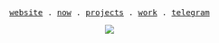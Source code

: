 <p align="center">
  <samp>
    <a href="https://nosirjonov.uz">website</a> .
    <a href="https://github.com/acadbek#js-contribution-activity">now</a> .
    <a href="https://nosirjonov.uz/projects">projects</a> .
    <a href="https://najottalim.uz/">work</a> .
    <a href="https://t.me/asad_nosirov">telegram</a>
  </samp>
</p>

<p align="center">
    <a href="https://hits.sh/github.com/acadbek/">
        <img src="https://hits.sh/github.com/acadbek.svg?view=today-total&label=Asad's%20Viewers%20(today%20%2F%20total)&extraCount=1000&color=000000&labelColor=000000&logo=vercel">
  </a>
</p>
